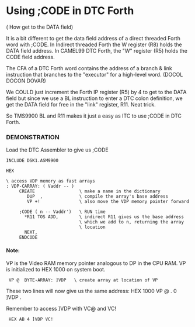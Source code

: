 #  Using ;CODE in DTC Forth
 ( How get to the DATA field)

It is a bit different to get the data field address of a direct threaded
Forth word with ;CODE. In Indirect threaded Forth the W register (R8) holds the DATA field address. In CAMEL99 DTC Forth, the "W" register (R5) holds the CODE field address. 

The CFA of a DTC Forth word contains the address of a branch & link
instruction that branches to the "executor" for a high-level word.
(DOCOL DOCON DOVAR)

We COULD just increment the Forth IP register (R5) by 4 to get to the DATA field but since we use a BL instruction to enter a DTC colon definition, we get the DATA field for free in the "link" register, R11. 
Neat trick.

So TMS9900 BL and R11 makes it just a easy as ITC to use ;CODE in DTC Forth.

### DEMONSTRATION
Load the DTC Assembler to give us ;CODE

```
INCLUDE DSK1.ASM9900

HEX

\ access VDP memory as fast arrays
: VDP-CARRAY: ( Vaddr -- )
     CREATE                 \ make a name in the dictionary
        DUP  ,              \ compile the array's base address
        VP +!               \ also move the VDP memory pointer forward

     ;CODE ( n -- Vaddr')   \ RUN time
       *R11 TOS ADD,        \ indirect R11 gives us the base address 
                            \ which we add to n, returning the array 
                            \ location
       NEXT,
     ENDCODE
```
#### Note:
VP is the Video RAM memory pointer analogous to DP in the CPU RAM. 
VP is initialized to HEX 1000 on system boot.

     VP @  BYTE-ARRAY: ]VDP   \ create array at location of VP

These two lines will now give us the same address: HEX 1000
     VP @  .
     0 ]VDP .

Remember to access ]VDP with VC@  and VC!

     HEX AB 4 ]VDP VC!
